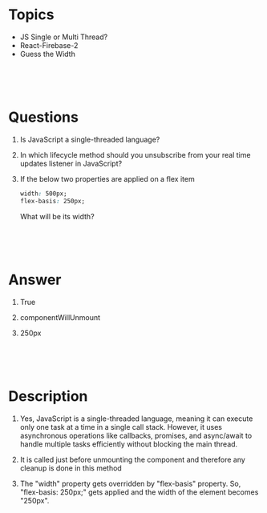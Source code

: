 # Topics

- JS Single or Multi Thread?
- React-Firebase-2
- Guess the Width

&nbsp;

&nbsp;

# Questions

1. Is JavaScript a single-threaded language?

2. In which lifecycle method should you unsubscribe from your real time updates listener in JavaScript?

3. If the below two properties are applied on a flex item

   ```css
   width: 500px;
   flex-basis: 250px;
   ```

   What will be its width?

&nbsp;

&nbsp;

# Answer

1. True

2. componentWillUnmount

3. 250px

&nbsp;

&nbsp;

# Description

1. Yes, JavaScript is a single-threaded language, meaning it can execute only one task at a time in a single call stack. However, it uses asynchronous operations like callbacks, promises, and async/await to handle multiple tasks efficiently without blocking the main thread.

2. It is called just before unmounting the component and therefore any cleanup is done in this method

3. The "width" property gets overridden by "flex-basis" property. So, "flex-basis: 250px;" gets applied and the width of the element becomes "250px".
